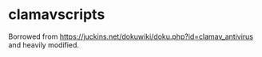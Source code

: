 # clamavscripts
Borrowed from https://juckins.net/dokuwiki/doku.php?id=clamav_antivirus and heavily modified.
